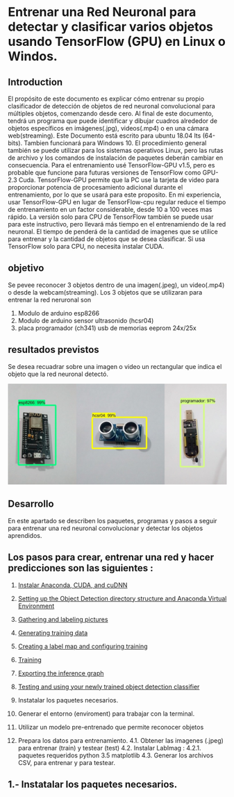 # Entrenar una Red Neuronal para detectar y clasificar varios objetos usando TensorFlow (GPU) en Linux o Windos.




## Introduction
El propósito de este documento es explicar cómo entrenar su propio clasificador de detección de objetos de red neuronal convolucional para múltiples objetos, comenzando desde cero. Al final de este documento, tendrá un programa que puede identificar y dibujar cuadros alrededor de objetos específicos en imágenes(.jpg), videos(.mp4) o en una cámara web(streaming).
Este Documento está escrito para ubuntu 18.04 lts (64-bits). Tambien funcionará para Windows 10. El procedimiento general también se puede utilizar para los sistemas operativos Linux, pero las rutas de archivo y los comandos de instalación de paquetes deberán cambiar en consecuencia. Para el entrenamiento usé TensorFlow-GPU v1.5, pero es probable que funcione para futuras versiones de TensorFlow como  GPU-2.3 Cuda.
TensorFlow-GPU permite que la PC use la tarjeta de video para proporcionar potencia de procesamiento adicional durante el entrenamiento, por lo que se usará para este proposito. En mi experiencia, usar TensorFlow-GPU en lugar de TensorFlow-cpu regular reduce el tiempo de entrenamiento en un factor considerable, desde 10 a 100 veces mas rápido. La versión solo para CPU de TensorFlow también se puede usar para este instructivo, pero llevará más tiempo en el entrenamiendo de la red neuronal. El tiempo de penderá de la cantidad de imagenes que se utilice para entrenar y la cantidad de objetos que se desea clasificar. Si usa TensorFlow solo para CPU, no necesita instalar CUDA.

## objetivo
Se pevee reconocer 3 objetos dentro de una imagen(.jpeg), un video(.mp4) o desde la webcam(streaming). Los 3 objetos que se utilizaran para entrenar la red neruronal son
1. Modulo de arduino esp8266 
2. Modulo de arduino sensor ultrasonido (hcsr04)
3. placa programador (ch341) usb de memorias eeprom 24x/25x 

## resultados previstos
Se desea recuadrar sobre una imagen o video un rectangular que indica el objeto que la red neuronal detectó.
<p align="center">
  <img src="result/image_detected.jpg">
</p>


## Desarrollo

 En este apartado se describen los paquetes, programas y pasos a seguir para entrenar una red neuronal convolucionar y detectar los objetos aprendidos.

## Los pasos para crear, entrenar una red y hacer predicciones son las siguientes : 
1. [Instalar Anaconda, CUDA, and cuDNN](https://github.com/EdjeElectronics/TensorFlow-Object-Detection-API-Tutorial-Train-Multiple-Objects-Windows-10#1-install-anaconda-cuda-and-cudnn)
2. [Setting up the Object Detection directory structure and Anaconda Virtual Environment](https://github.com/EdjeElectronics/TensorFlow-Object-Detection-API-Tutorial-Train-Multiple-Objects-Windows-10#2-set-up-tensorflow-directory-and-anaconda-virtual-environment)
3. [Gathering and labeling pictures](https://github.com/EdjeElectronics/TensorFlow-Object-Detection-API-Tutorial-Train-Multiple-Objects-Windows-10#3-gather-and-label-pictures)
4. [Generating training data](https://github.com/EdjeElectronics/TensorFlow-Object-Detection-API-Tutorial-Train-Multiple-Objects-Windows-10#4-generate-training-data)
5. [Creating a label map and configuring training](https://github.com/EdjeElectronics/TensorFlow-Object-Detection-API-Tutorial-Train-Multiple-Objects-Windows-10#5-create-label-map-and-configure-training)
6. [Training](https://github.com/EdjeElectronics/TensorFlow-Object-Detection-API-Tutorial-Train-Multiple-Objects-Windows-10#6-run-the-training)
7. [Exporting the inference graph](https://github.com/EdjeElectronics/TensorFlow-Object-Detection-API-Tutorial-Train-Multiple-Objects-Windows-10#7-export-inference-graph)
8. [Testing and using your newly trained object detection classifier](https://github.com/EdjeElectronics/TensorFlow-Object-Detection-API-Tutorial-Train-Multiple-Objects-Windows-10#8-use-your-newly-trained-object-detection-classifier)

1. Instatalar los paquetes necesarios.
2. Generar el entorno (enviroment) para trabajar con la terminal. 
3. Utilizar un modelo pre-entrenado que permite reconocer objetos
4. Prepara los datos para entrenamiento.
4.1. Obtener las imagenes (.jpeg) para entrenar (train) y testear (test)
4.2. Instalar LabImag :
                4.2.1. paquetes requeridos  python 3.5    matplotlib
4.3. Generar los archivos CSV, para entrenar y para testear. 



## 1.- Instatalar los paquetes necesarios.

